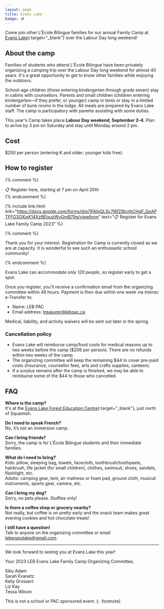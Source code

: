 ```yaml
---
layout: page
title: Evans Lake
badge: 🏕
---
```


Come join other L'École Bilingue families for our annual Family Camp at [Evans Lake](https://evanslake.com/){:target="_blank"} over the Labour Day long weekend!

## About the camp

Families of students who attend L'École Bilingue have been privately organizing a camping trip over the Labour Day long weekend for almost 40 years. It's a great opportunity to get to know other families while enjoying the outdoors.

School-age children (those entering kindergarten through grade seven) stay in cabins with counsellors. Parents and small children (children entering kindergarten—if they prefer, or younger) camp in tents or stay in a limited number of bunk rooms in the lodge. All meals are prepared by Evans Lake staff. The camp is participatory with parents assisting with some duties.

This year's Camp takes place **Labour Day weekend, September 2–4**. Plan to arrive by 3 pm on Saturday and stay until Monday around 2 pm.

## Cost

$250 per person (entering K and older; younger kids free).

## How to register 

{% comment %}
<div class="message message-icon">
  📋 Register here, starting at 7 pm on April 20th
</div>
{% endcomment %}

{% include link.html link="https://docs.google.com/forms/d/e/1FAIpQLSc7l6fZ8IcnhCHqF_QxAPTFFG3OXixK14Xz9ElxuzWvGmB79g/viewform" text="📋 Register for Evans Lake Family Camp 2023" %}

{% comment %}
<div class="message-highlight">
  <p>Thank you for your interest. Registration for Camp is currently closed as we are at capacity. It is wonderful to see such an enthusiastic school community!</p>
</div>
{% endcomment %}

Evans Lake can accommodate _only 120 people_, so register early to get a spot.

Once you register, you'll receive a confirmation email from the organizing committee within 48 hours. Payment is then due within one week via _Interac_ e-Transfer to:

*	Name: LEB PAC
*	Email address: treasurer@lebpac.ca

Medical, liability, and activity waivers will be sent out later in the spring.

### Cancellation policy

*	Evans Lake will reimburse camp/food costs for medical reasons up to two weeks before the camp ($206 per person). There are no refunds within two weeks of the camp.
*	The organizing committee will keep the remaining $44 to cover pre-paid costs (insurance, counsellor fees, arts and crafts supplies, canteen).
*	If a surplus remains after the camp is finished, we may be able to reimburse some of the $44 to those who cancelled.

## FAQ

**Where is the camp?**  
It's at the [Evans Lake Forest Education Centre](https://goo.gl/maps/eU2bzYBFbjybUhtz7){:target="_blank"}, just north of Squamish.

**Do I need to speak French?**  
No, it’s not an immersion camp.

**Can I bring friends?**  
Sorry, the camp is for L'École Bilingue students and their immediate families.

**What do I need to bring?**  
Kids: pillow, sleeping bag, towels, facecloth, toothbrush/toothpaste, hairbrush, life jacket (for small children), clothes, swimsuit, shoes, sandals, flashlight, etc.  
Adults: camping gear, tent, air mattress or foam pad, ground cloth, musical instruments, sports gear, camera, etc.

**Can I bring my dog?**  
Sorry, no pets please. Stuffies only!

**Is there a coffee shop or grocery nearby?**  
Not really, but coffee is on pretty early and the snack team makes great evening cookies and hot chocolate treats!

**I still have a question!**  
Talk to anyone on the organizing committee or email [lebevanslake@gmail.com](mailto:lebevanslake@gmail.com).

---

We look forward to seeing you at Evans Lake this year!

Your 2023 LEB Evans Lake Family Camp Organizing Committee,

Siku Adam  
Sarah Evanetz  
Kelly Grossert  
Liz Kay  
Tessa Wilson

This is not a school or PAC sponsored event.
{: .footnote}